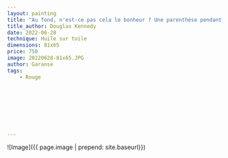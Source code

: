 ```yaml
---
layout: painting
title: "Au fond, n'est-ce pas cela le bonheur ? Une parenthèse pendant laquelle, sans penser au passé ou à l'avenir, on arrive à s'enfuir de soi-même ? Plus de réminiscences venant vous hanter, plus d'appréhensions qui ruinent votre sommeil ; juste la redécouverte que l'instant présent est merveilleux."                                    
title_author: Douglas Kennedy                                              
date: 2022-06-28
technique: Huile sur toile 
dimensions: 81x65
price: 750
image: 20220628-81x65.JPG
author: Garanse
tags:
    - Rouge
  
  
  
  
  
  
  
  
---
```

![Image]({{ page.image | prepend: site.baseurl}})




